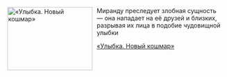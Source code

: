 <!--2025-07-14 11:00:04-->
<div class="yb">
  <div class="rss kino_kino"><a href="https://www.kino-teatr.ru/video/51431/" title="«Улыбка. Новый кошмар»"><img src="https://www.kino-teatr.ru/video/1/3/51431/poster.jpg" width="196" height="147" align="left" hspace="5" style="margin: 0px 10px 0px 5px" alt="«Улыбка. Новый кошмар»"/></a>Миранду преследует злобная сущность — она нападает на её друзей и близких, разрывая их лица в подобие чудовищной улыбки <p class="titl"><a href="https://www.kino-teatr.ru/video/51431/">«Улыбка. Новый кошмар»</a></p></div>
</div>
